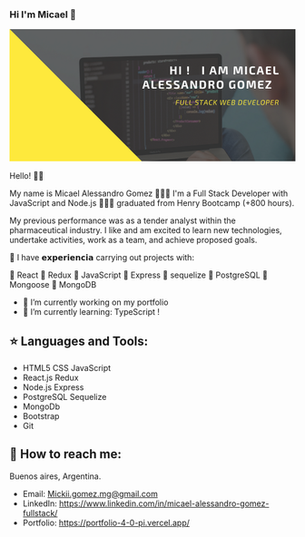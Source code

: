 ### Hi I'm  Micael  👋

![image text](https://github.com/micaelgomez/micaelgomez/blob/main/nav/card.png)

Hello! 👋🏻 

My name is Micael Alessandro Gomez 🙋🏻‍♂️ I'm a Full Stack Developer with JavaScript and Node.js 👨🏻‍💻 graduated from Henry Bootcamp (+800 hours). 

My previous performance was as a tender analyst within the pharmaceutical industry. 
I like and am excited to learn new technologies, undertake activities, work as a team, and achieve proposed goals.

📌 I have 𝗲𝘅𝗽𝗲𝗿𝗶𝗲𝗻𝗰𝗶𝗮 carrying out projects with: 

 🔸 React
 🔸 Redux
 🔸 JavaScript
 🔸 Express
 🔸 sequelize
 🔸 PostgreSQL
 🔸 Mongoose
 🔸 MongoDB 


- 🔭 I’m currently working on my portfolio
- 🌱 I’m currently learning: TypeScript !



## :star: Languages and Tools:
- HTML5 CSS JavaScript
- React.js Redux 
- Node.js Express 
- PostgreSQL Sequelize
- MongoDb
- Bootstrap
- Git

## :paperclip: How to reach me:
Buenos aires, Argentina.
- Email: Mickii.gomez.mg@gmail.com
- LinkedIn: https://www.linkedin.com/in/micael-alessandro-gomez-fullstack/
- Portfolio: https://portfolio-4-0-pi.vercel.app/








